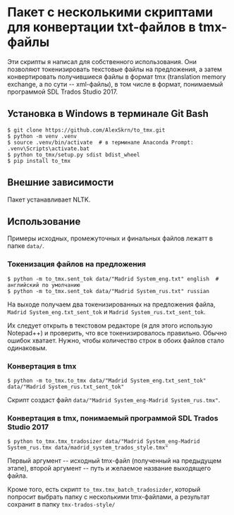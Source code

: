# Пакет с несколькими скриптами для конвертации txt-файлов в tmx-файлы

Эти скрипты я написал для собственного использования. Они позволяют токенизировать
текстовые файлы на предложения, а затем конвертировать получившиеся файлы в формат
tmx (translation memory exchange, а по сути -- xml-файлы), в том числе в формат,
понимаемый программой SDL Trados Studio 2017.

## Установка в Windows в терминале Git Bash

```
$ git clone https://github.com/AlexSkrn/to_tmx.git
$ python -m venv .venv
$ source .venv/bin/activate  # в терминале Anaconda Prompt: .venv\Scripts\activate.bat
$ python to_tmx/setup.py sdist bdist_wheel
$ pip install to_tmx
```

## Внешние зависимости

Пакет устанавливает NLTK.

## Использование

Примеры исходных, промежуточных и финальных файлов лежатт в папке ```data/```.

### Токенизация файлов на предложения
```
$ python -m to_tmx.sent_tok data/"Madrid System_eng.txt" english  # английский по умолчанию
$ python -m to_tmx.sent_tok data/"Madrid System_rus.txt" russian
```
На выходе получаем два токенизированных на предложения файла, ```Madrid System_eng.txt_sent_tok```
и ```Madrid System_rus.txt_sent_tok```.

Их следует открыть в текстовом редакторе (я для этого использую Notepad++) и проверить,
что все токенизировалось правильно. Обычно ошибок хватает. Нужно, чтобы количество
строк в обоих файлов стало одинаковым.

### Конвертация в tmx
```
$ python -m to_tmx.to_tmx data/"Madrid System_eng.txt_sent_tok" data/"Madrid System_rus.txt_sent_tok"
```
Скрипт создаст файл ```data/"Madrid System_eng-Madrid System_rus.tmx"```.

### Конвертация в tmx, понимаемый программой SDL Trados Studio 2017
```
$ python to_tmx.tmx_tradosizer data/"Madrid System_eng-Madrid System_rus.tmx data/madrid_system_trados_style.tmx"
```
Первый аргумент -- исходный tmx-файл (полученный на предыдущем этапе), второй аргумент -- путь
и желаемое название выходящего файла.

Кроме того, есть скрипт ```to_tmx.tmx_batch_tradosizder```, который попросит выбрать
папку с несколькими tmx-файлами, а результат сохранит в папку ```tmx-trados-style/```
